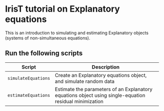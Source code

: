 
# IrisT tutorial on Explanatory equations

This is an introduction to simulating and estimating Explanatory objects
(systems of non-simultaneous equations).

## Run the following scripts

| Script | Description |
|---|---|
| `simulateEquations` | Create an Explanatory equations object, and simulate random data |
| `estimateEquations` | Estimate the parameters of an Explanatory equations object using single-equation residual minimization |

